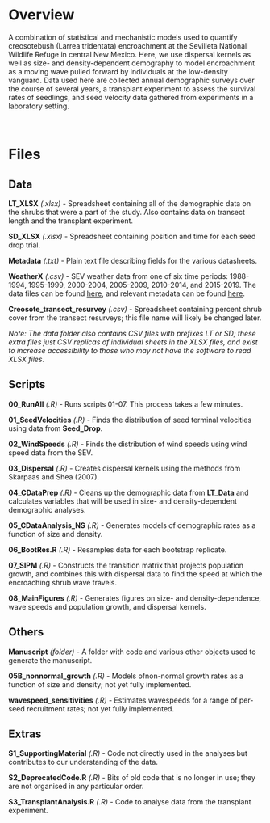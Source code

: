 # Overview

A combination of statistical and mechanistic models used to quantify creosotebush (Larrea tridentata) encroachment at the Sevilleta National Wildlife Refuge in central New Mexico. Here, we use dispersal kernels as well as size- and density-dependent demography to model encroachment as a moving wave pulled forward by individuals at the low-density vanguard. Data used here are collected annual demographic surveys over the course of several years, a transplant experiment to assess the survival rates of seedlings, and seed velocity data gathered from experiments in a laboratory setting.

<br/>

# Files

## Data

**LT_XLSX** *(.xlsx)* - Spreadsheet containing all of the demographic data on the shrubs that were a part of the study. Also contains data on transect length and the transplant experiment.

**SD_XLSX** *(.xlsx)* - Spreadsheet containing position and time for each seed drop trial.

**Metadata** *(.txt)* - Plain text file describing fields for the various datasheets.

**WeatherX** *(.csv)* - SEV weather data from one of six time periods: 1988-1994, 1995-1999, 2000-2004, 2005-2009, 2010-2014, and 2015-2019. The data files can be found [here](https://portal.edirepository.org/nis/mapbrowse?packageid=knb-lter-sev.1.14), and relevant metadata can be found [here](https://portal.edirepository.org/nis/metadataviewer?packageid=knb-lter-sev.1.14).

**Creosote_transect_resurvey** *(.csv)* - Spreadsheet containing percent shrub cover from the transect resurveys; this file name will likely be changed later.

*Note: The data folder also contains CSV files with prefixes LT or SD; these extra files just CSV replicas of individual sheets in the XLSX files, and exist to increase accessibility to those who may not have the software to read XLSX files.*

## Scripts

**00_RunAll** *(.R)* - Runs scripts 01-07. This process takes a few minutes.

**01_SeedVelocities** *(.R)* - Finds the distribution of seed terminal velocities using data from **Seed_Drop**.

**02_WindSpeeds** *(.R)* - Finds the distribution of wind speeds using wind speed data from the SEV.

**03_Dispersal** *(.R)* - Creates dispersal kernels using the methods from Skarpaas and Shea (2007).

**04_CDataPrep** *(.R)* - Cleans up the demographic data from **LT_Data** and calculates variables that will be used in size- and density-dependent demographic analyses.

**05_CDataAnalysis_NS** *(.R)* - Generates models of demographic rates as a function of size and density.

**06_BootRes.R** *(.R)* - Resamples data for each bootstrap replicate.

**07_SIPM** *(.R)* - Constructs the transition matrix that projects population growth, and combines this with dispersal data to find the speed at which the encroaching shrub wave travels.

**08_MainFigures** *(.R)* - Generates figures on size- and density-dependence, wave speeds and population growth, and dispersal kernels.

## Others

**Manuscript** *(folder)* - A folder with code and various other objects used to generate the manuscript.

**05B_nonnormal_growth** *(.R)* - Models ofnon-normal growth rates as a function of size and density; not yet fully implemented.

**wavespeed_sensitivities** *(.R)* - Estimates wavespeeds for a range of per-seed recruitment rates; not yet fully implemented.

## Extras

**S1_SupportingMaterial** *(.R)* - Code not directly used in the analyses but contributes to our understanding of the data.

**S2_DeprecatedCode.R** *(.R)* - Bits of old code that is no longer in use; they are not organised in any particular order.

**S3_TransplantAnalysis.R** *(.R)* - Code to analyse data from the transplant experiment.
